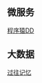 
## 微服务

 [程序猿DD](https://blog.didispace.com/) 
 
 ## 大数据
 
 [过往记忆](https://www.iteblog.com/archives/1542.html)



